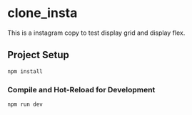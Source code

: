 # clone_insta

This is a instagram copy to test display grid and display flex.

## Project Setup

```sh
npm install
```

### Compile and Hot-Reload for Development

```sh
npm run dev
```
